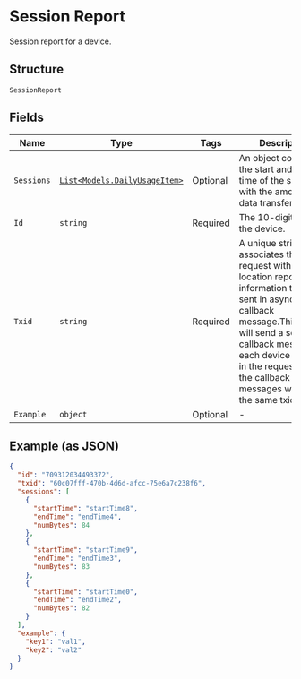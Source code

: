 
# Session Report

Session report for a device.

## Structure

`SessionReport`

## Fields

| Name | Type | Tags | Description |
|  --- | --- | --- | --- |
| `Sessions` | [`List<Models.DailyUsageItem>`](../../doc/models/daily-usage-item.md) | Optional | An object containing the start and end time of the session with the amount of data transferred. |
| `Id` | `string` | Required | The 10-digit ID of the device. |
| `Txid` | `string` | Required | A unique string that associates the request with the location report information that is sent in asynchronous callback message.ThingSpace will send a separate callback message for each device that was in the request. All of the callback messages will have the same txid. |
| `Example` | `object` | Optional | - |

## Example (as JSON)

```json
{
  "id": "709312034493372",
  "txid": "60c07fff-470b-4d6d-afcc-75e6a7c238f6",
  "sessions": [
    {
      "startTime": "startTime8",
      "endTime": "endTime4",
      "numBytes": 84
    },
    {
      "startTime": "startTime9",
      "endTime": "endTime3",
      "numBytes": 83
    },
    {
      "startTime": "startTime0",
      "endTime": "endTime2",
      "numBytes": 82
    }
  ],
  "example": {
    "key1": "val1",
    "key2": "val2"
  }
}
```

